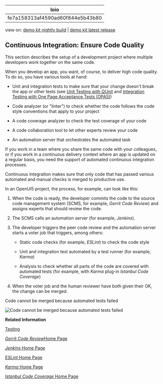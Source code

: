 <!-- loiofe7a158313af4590ad60f844e5b43b80 -->

| loio |
| -----|
| fe7a158313af4590ad60f844e5b43b80 |

<div id="loio">

view on: [demo kit nightly build](https://openui5nightly.hana.ondemand.com/#/topic/fe7a158313af4590ad60f844e5b43b80) | [demo kit latest release](https://openui5.hana.ondemand.com/#/topic/fe7a158313af4590ad60f844e5b43b80)</div>

## Continuous Integration: Ensure Code Quality

This section describes the setup of a development project where multiple developers work together on the same code.

When you develop an app, you want, of course, to deliver high code quality. To do so, you have various tools at hand:

-   Unit and integration tests to make sure that your change doesn't break the app or other tests \(see [Unit Testing with QUnit](Unit_Testing_with_QUnit_09d145c.md) and [Integration Testing with One Page Acceptance Tests \(OPA5\)](Integration_Testing_with_One_Page_Acceptance_Tests_(OPA5)_2696ab5.md)\)

-   Code analyzer \(or "linter"\) to check whether the code follows the code style conventions that apply to your project

-   A code coverage analyzer to check the test coverage of your code

-   A code collaboration tool to let other experts review your code

-   An automation server that orchestrates the automated task


If you work in a team where you share the same code with your colleagues, or if you work in a continuous delivery context where an app is updated on a regular basis, you need the support of automated continuous integration processes.

Continuous integration makes sure that only code that has passed various automated and manual checks is merged to productive use.

In an OpenUI5 project, the process, for example, can look like this:

1.  When the code is ready, the developer commits the code to the source code management system \(SCMS, for example, *Gerrit Code Review*\) and assigns experts that should review the code.

2.  The SCMS calls an automation server \(for example, *Jenkins*\).

3.  The developer triggers the peer code review and the automation server starts a voter job that triggers, among others:

    -   Static code checks \(for example, *ESLint*\) to check the code style

    -   Unit and integration test automated by a test runner \(for example, *Karma*\)

    -   Analysis to check whether all parts of the code are covered with automated tests \(for example, with *Karma* plug-in *Istanbul Code Coverage*\)


4.  When the voter job and the human reviewer have both given their OK, the change can be merged.


  
  
<a name="loiofe7a158313af4590ad60f844e5b43b80__fig_rgh_cfj_pbb"/>Code cannot be merged because automated tests failed

 ![](loiob1c16e7bde8d466a804647f9c0fb9d37_LowRes.png "Code cannot be merged because automated tests failed") 

**Related Information**  


[Testing](Testing_7cdee40.md "OpenUI5 provides several testing options, like to unit and integration tests and the OData V2 mock server.")

[*Gerrit Code Review*Home Page](https://www.gerritcodereview.com)

[*Jenkins* Home Page](https://jenkins.io/)

[*ESLint* Home Page](https://eslint.org/)

[*Karma* Home Page](https://karma-runner.github.io/)

[*Istanbul Code Coverage* Home Page](https://istanbul.js.org/)

